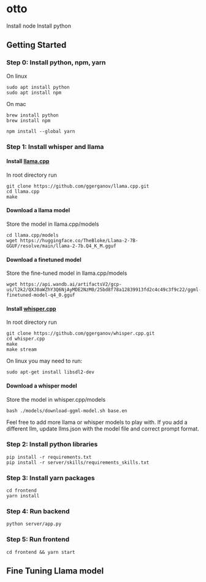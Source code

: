 # otto

Install node
Install python

## Getting Started

### Step 0: Install python, npm, yarn

On linux
```
sudo apt install python
sudo apt install npm
```

On mac
```
brew install python
brew install npm
```

```
npm install --global yarn
```

### Step 1: Install whisper and llama

#### Install [llama.cpp](https://github.com/ggerganov/llama.cpp)

In root directory run

```
git clone https://github.com/ggerganov/llama.cpp.git
cd llama.cpp
make
```

#### Download a llama model
Store the model in llama.cpp/models
```
cd llama.cpp/models
wget https://huggingface.co/TheBloke/Llama-2-7B-GGUF/resolve/main/llama-2-7b.Q4_K_M.gguf
```

#### Download a finetuned model
Store the fine-tuned model in llama.cpp/models
```
wget https://api.wandb.ai/artifactsV2/gcp-us/l2k2/QXJ0aWZhY3Q6NjAyMDE2NzM0/25bd8f78a12839913fd2c4c49c3f9c22/ggml-finetuned-model-q4_0.gguf
```

#### Install [whisper.cpp](https://github.com/ggerganov/whisper.cpp)
In root directory run
```
git clone https://github.com/ggerganov/whisper.cpp.git
cd whisper.cpp
make
make stream
```

On linux you may need to run:

```
sudo apt-get install libsdl2-dev
```

#### Download a whisper model
Store the model in whisper.cpp/models
```
bash ./models/download-ggml-model.sh base.en
```

Feel free to add more llama or whisper models to play with. If you add a different llm, update llms.json with the model file and correct prompt format.

### Step 2: Install python libraries

```
pip install -r requirements.txt
pip install -r server/skills/requirements_skills.txt
```

### Step 3: Install yarn packages

```
cd frontend 
yarn install
```

### Step 4: Run backend

```
python server/app.py
```

### Step 5: Run frontend

```
cd frontend && yarn start
```

## Fine Tuning Llama model

